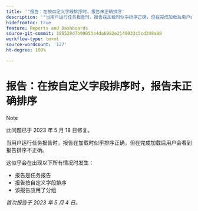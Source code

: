 ```yaml
---
title: '"报告：在按自定义字段排序时，报告未正确排序'
description: '"当用户运行任务报告时，报告在加载时似乎排序正确，但在完成加载后用户会看到报告排序不正确。 '
hidefromtoc: true
feature: Reports and Dashboards
source-git-commit: 386528d7b99053a4da6982e2140933c5cd348a08
workflow-type: tm+mt
source-wordcount: '127'
ht-degree: 100%

---
```



# 报告：在按自定义字段排序时，报告未正确排序

>[!NOTE]
>
>此问题已于 2023 年 5 月 18 日修复。

当用户运行任务报告时，报告在加载时似乎排序正确，但在完成加载后用户会看到报告排序不正确。

这似乎会在出现以下所有情况时发生：

* 报告是任务报告
* 报告按自定义字段排序
* 该报告应用了分组

_首次报告于 2023 年 5 月 4 日。_


